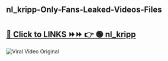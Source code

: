 
 ## nl_kripp-Only-Fans-Leaked-Videos-Files

# <h2><a href="https://mediaupload.pro?nl_kripp">🔗 Click to LINKS ⏩⏩ 👉 🟢 nl_kripp </a></h2>

<a href="https://mediaupload.pro?nl_kripp" rel="nofollow" data-target="animated-image.originalLink"><img src="https://i.ibb.co.com/xMMVF88/686577567.gif" alt="Viral Video Original" style="max-width: 100%; display: inline-block;" data-target="animated-image.originalImage"></a>